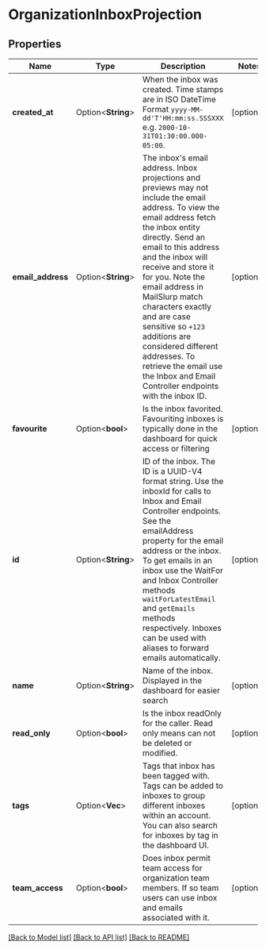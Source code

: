 # OrganizationInboxProjection

## Properties

Name | Type | Description | Notes
------------ | ------------- | ------------- | -------------
**created_at** | Option<**String**> | When the inbox was created. Time stamps are in ISO DateTime Format `yyyy-MM-dd'T'HH:mm:ss.SSSXXX` e.g. `2000-10-31T01:30:00.000-05:00`. | [optional]
**email_address** | Option<**String**> | The inbox's email address. Inbox projections and previews may not include the email address. To view the email address fetch the inbox entity directly. Send an email to this address and the inbox will receive and store it for you. Note the email address in MailSlurp match characters exactly and are case sensitive so `+123` additions are considered different addresses. To retrieve the email use the Inbox and Email Controller endpoints with the inbox ID. | [optional]
**favourite** | Option<**bool**> | Is the inbox favorited. Favouriting inboxes is typically done in the dashboard for quick access or filtering | [optional]
**id** | Option<**String**> | ID of the inbox. The ID is a UUID-V4 format string. Use the inboxId for calls to Inbox and Email Controller endpoints. See the emailAddress property for the email address or the inbox. To get emails in an inbox use the WaitFor and Inbox Controller methods `waitForLatestEmail` and `getEmails` methods respectively. Inboxes can be used with aliases to forward emails automatically. | [optional]
**name** | Option<**String**> | Name of the inbox. Displayed in the dashboard for easier search | [optional]
**read_only** | Option<**bool**> | Is the inbox readOnly for the caller. Read only means can not be deleted or modified. | [optional]
**tags** | Option<**Vec<String>**> | Tags that inbox has been tagged with. Tags can be added to inboxes to group different inboxes within an account. You can also search for inboxes by tag in the dashboard UI. | [optional]
**team_access** | Option<**bool**> | Does inbox permit team access for organization team members. If so team users can use inbox and emails associated with it. | [optional]

[[Back to Model list]](../README#documentation-for-models) [[Back to API list]](../README#documentation-for-api-endpoints) [[Back to README]](../README)


